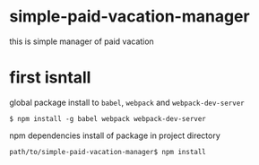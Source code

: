 # simple-paid-vacation-manager
this is simple manager of paid vacation

# first isntall

global package install to `babel`, `webpack` and `webpack-dev-server`

```shell
$ npm install -g babel webpack webpack-dev-server
```

npm dependencies install of package in project directory

```shell
path/to/simple-paid-vacation-manager$ npm install
```

